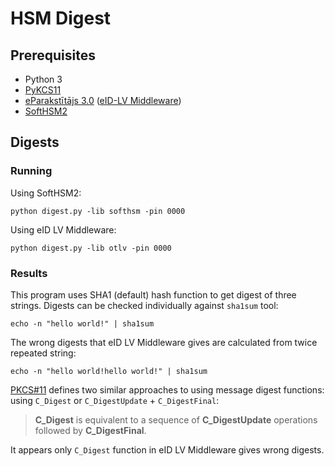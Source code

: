 # HSM Digest

## Prerequisites

* Python 3
* [PyKCS11](https://github.com/LudovicRousseau/PyKCS11)
* [eParakstītājs 3.0](https://www.eparaksts.lv/lv/lejupielades) ([eID-LV Middleware](https://github.com/eID-LV/Middleware))
* [SoftHSM2](https://www.opendnssec.org/download/)

## Digests

### Running

Using SoftHSM2:
```
python digest.py -lib softhsm -pin 0000
```

Using eID LV Middleware:
```
python digest.py -lib otlv -pin 0000
```

### Results
This program uses SHA1 (default) hash function to get digest of three strings.
Digests can be checked individually against `sha1sum` tool:
```
echo -n "hello world!" | sha1sum
```
The wrong digests that eID LV Middleware gives are calculated from twice repeated string:
```
echo -n "hello world!hello world!" | sha1sum
```

[PKCS#11](http://docs.oasis-open.org/pkcs11/pkcs11-base/v2.40/os/pkcs11-base-v2.40-os.html#_Toc416959746) defines two similar approaches to using message digest functions: using `C_Digest` or `C_DigestUpdate` + `C_DigestFinal`:
 > **C\_Digest** is equivalent to a sequence of **C\_DigestUpdate** operations followed by **C\_DigestFinal**.

It appears only `C_Digest` function in eID LV Middleware gives wrong digests.

